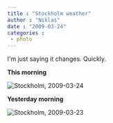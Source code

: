 ```yaml
---
title : "Stockholm weather"
author : "Niklas"
date : "2009-03-24"
categories : 
 - photo
---
```


I'm just saying it changes. Quickly.

**This morning**

![Stockholm, 2009-03-24](https://niklasblog.com/wp-content/2009-03-24-stockholm2.jpg)

**Yesterday morning**

![Stockholm, 2009-03-23](https://niklasblog.com/wp-content/2009-03-24-stockholm1.jpg)
